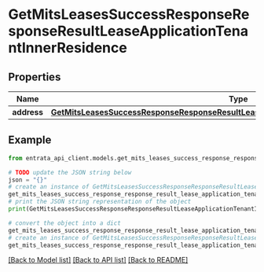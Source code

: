 # GetMitsLeasesSuccessResponseResponseResultLeaseApplicationTenantInnerResidence


## Properties

Name | Type | Description | Notes
------------ | ------------- | ------------- | -------------
**address** | [**GetMitsLeasesSuccessResponseResponseResultLeaseApplicationTenantInnerResidenceAddress**](GetMitsLeasesSuccessResponseResponseResultLeaseApplicationTenantInnerResidenceAddress.md) |  | 

## Example

```python
from entrata_api_client.models.get_mits_leases_success_response_response_result_lease_application_tenant_inner_residence import GetMitsLeasesSuccessResponseResponseResultLeaseApplicationTenantInnerResidence

# TODO update the JSON string below
json = "{}"
# create an instance of GetMitsLeasesSuccessResponseResponseResultLeaseApplicationTenantInnerResidence from a JSON string
get_mits_leases_success_response_response_result_lease_application_tenant_inner_residence_instance = GetMitsLeasesSuccessResponseResponseResultLeaseApplicationTenantInnerResidence.from_json(json)
# print the JSON string representation of the object
print(GetMitsLeasesSuccessResponseResponseResultLeaseApplicationTenantInnerResidence.to_json())

# convert the object into a dict
get_mits_leases_success_response_response_result_lease_application_tenant_inner_residence_dict = get_mits_leases_success_response_response_result_lease_application_tenant_inner_residence_instance.to_dict()
# create an instance of GetMitsLeasesSuccessResponseResponseResultLeaseApplicationTenantInnerResidence from a dict
get_mits_leases_success_response_response_result_lease_application_tenant_inner_residence_from_dict = GetMitsLeasesSuccessResponseResponseResultLeaseApplicationTenantInnerResidence.from_dict(get_mits_leases_success_response_response_result_lease_application_tenant_inner_residence_dict)
```
[[Back to Model list]](../README.md#documentation-for-models) [[Back to API list]](../README.md#documentation-for-api-endpoints) [[Back to README]](../README.md)


